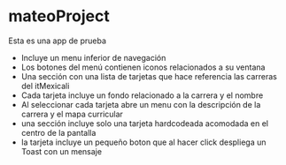 # mateoProject

Esta es una app de prueba

- Incluye un menu inferior de navegación 
- Los botones del menú contienen iconos relacionados a su ventana  
- Una sección con una lista de tarjetas que hace referencia las carreras del itMexicali
- Cada tarjeta incluye un fondo relacionado a la carrera y el nombre
- Al seleccionar cada tarjeta abre un menu con la descripción de la carrera y el mapa curricular
- una sección incluye solo una tarjeta hardcodeada acomodada en el centro de la pantalla
- la tarjeta incluye un pequeño boton que al hacer click despliega un Toast con un mensaje